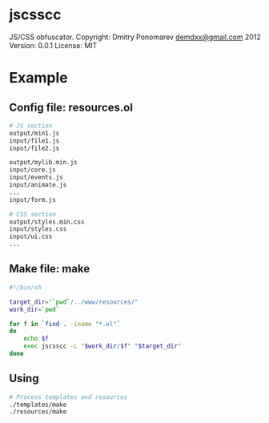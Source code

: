 jscsscc
=======

 JS/CSS obfuscator.
 Copyright: Dmitry Ponomarev <demdxx@gmail.com> 2012
 Version: 0.0.1
 License: MIT

Example
=======

Config file: resources.ol
-------------------------

```sh
# JS section
output/min1.js
input/file1.js
input/file2.js

output/mylib.min.js
input/core.js
input/events.js
input/animate.js
...
input/form.js

# CSS section
output/styles.min.css
input/styles.css
input/ui.css
...

```

Make file: make
---------------

```sh
#!/bin/sh

target_dir="`pwd`/../www/resources/"
work_dir=`pwd`

for f in `find . -iname "*.ol"`
do
    echo $f
    exec jscsscc -L "$work_dir/$f" "$target_dir" 
done
```

Using
-----

```sh
# Process templates and resources
./templates/make
./resources/make
```

